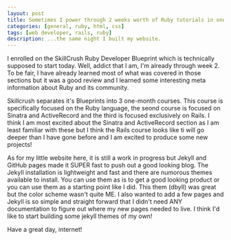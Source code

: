 ```yaml
---
layout: post
title: Sometimes I power through 2 weeks worth of Ruby tutorials in one night...
categories: [general, ruby, html, css]
tags: [web developer, rails, ruby]
description: ...the same night I built my website.
---
```

I enrolled on the SkillCrush Ruby Developer Blueprint which is technically supposed to start today. Well, addict that I am, I'm already through week 2. To be fair, I have already learned most of what was covered in those sections but it was a good review and I learned some interesting meta information about Ruby and its community.

Skillcrush separates it's Blueprints into 3 one-month courses. This course is specifically focused on the Ruby language, the seond course is focused on Sinatra and ActiveRecord and the third is focused exclusively on Rails. I think I am most excited about the Sinatra and ActiveRecord section as I am least familiar with these but I think the Rails course looks like ti will go deeper than I have gone before and I am excited to produce some new projects!

As for my little website here, it is still a work in progress but Jekyll and GitHub pages made it SUPER fast to push out a good looking blog. The Jekyll installation is lightweight and fast and there are numorous themes available to install. You can use them as is to get a good looking product or you can use them as a starting point like I did. This them (dbyll) was great but the color scheme wasn't quite ME. I also wanted to add a few pages and Jekyll is so simple and straight forward that I didn't need ANY documentation to figure out where my new pages needed to live.  I think I'd like to start building some jekyll themes of my own!

Have a great day, internet!
